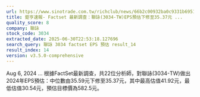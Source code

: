 ```yaml
---
url: https://www.sinotrade.com.tw/richclub/news/66b2c00932ba0c9331b6951e
title: 鉅亨速報- Factset 最新調查：聯詠(3034-TW)EPS預估下修至35.37元 ...
quality_score: 8
company: 聯詠
stock_code: 3034
extracted_date: 2025-06-30T22:53:18.127696
search_query: 聯詠 3034 factset EPS 預估 result_14
result_index: 14
version: v3.5.0-comprehensive
---
```


Aug 6, 2024 ... 根據FactSet最新調查，共22位分析師，對聯詠(3034-TW)做出2024年EPS預估：中位數由35.59元下修至35.37元，其中最高估值41.92元，最低估值30.54元，預估目標價為582.5元。